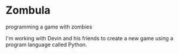 # Zombula
programming a game with zombies

I'm working with Devin and his friends to create a new game using a program language called Python.
